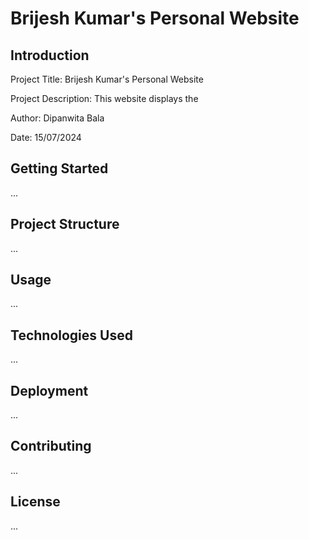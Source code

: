 # Brijesh Kumar's Personal Website

## Introduction

Project Title: Brijesh Kumar's Personal Website

Project Description: This website displays the 

Author: Dipanwita Bala

Date: 15/07/2024

## Getting Started
...

## Project Structure
...

## Usage
...

## Technologies Used
...

## Deployment
...

## Contributing
...

## License
...
